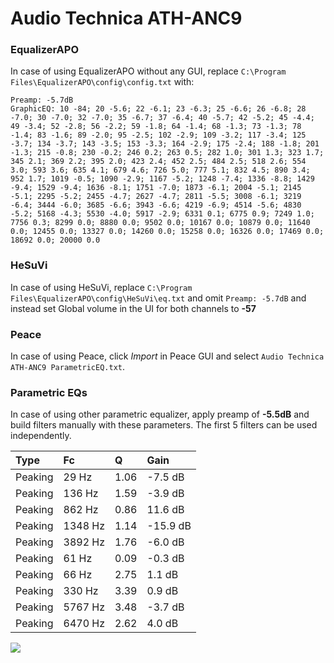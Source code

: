 # Audio Technica ATH-ANC9

### EqualizerAPO
In case of using EqualizerAPO without any GUI, replace `C:\Program Files\EqualizerAPO\config\config.txt`
with:
```
Preamp: -5.7dB
GraphicEQ: 10 -84; 20 -5.6; 22 -6.1; 23 -6.3; 25 -6.6; 26 -6.8; 28 -7.0; 30 -7.0; 32 -7.0; 35 -6.7; 37 -6.4; 40 -5.7; 42 -5.2; 45 -4.4; 49 -3.4; 52 -2.8; 56 -2.2; 59 -1.8; 64 -1.4; 68 -1.3; 73 -1.3; 78 -1.4; 83 -1.6; 89 -2.0; 95 -2.5; 102 -2.9; 109 -3.2; 117 -3.4; 125 -3.7; 134 -3.7; 143 -3.5; 153 -3.3; 164 -2.9; 175 -2.4; 188 -1.8; 201 -1.3; 215 -0.8; 230 -0.2; 246 0.2; 263 0.5; 282 1.0; 301 1.3; 323 1.7; 345 2.1; 369 2.2; 395 2.0; 423 2.4; 452 2.5; 484 2.5; 518 2.6; 554 3.0; 593 3.6; 635 4.1; 679 4.6; 726 5.0; 777 5.1; 832 4.5; 890 3.4; 952 1.7; 1019 -0.5; 1090 -2.9; 1167 -5.2; 1248 -7.4; 1336 -8.8; 1429 -9.4; 1529 -9.4; 1636 -8.1; 1751 -7.0; 1873 -6.1; 2004 -5.1; 2145 -5.1; 2295 -5.2; 2455 -4.7; 2627 -4.7; 2811 -5.5; 3008 -6.1; 3219 -6.4; 3444 -6.0; 3685 -6.6; 3943 -6.6; 4219 -6.9; 4514 -5.6; 4830 -5.2; 5168 -4.3; 5530 -4.0; 5917 -2.9; 6331 0.1; 6775 0.9; 7249 1.0; 7756 0.3; 8299 0.0; 8880 0.0; 9502 0.0; 10167 0.0; 10879 0.0; 11640 0.0; 12455 0.0; 13327 0.0; 14260 0.0; 15258 0.0; 16326 0.0; 17469 0.0; 18692 0.0; 20000 0.0
```

### HeSuVi
In case of using HeSuVi, replace `C:\Program Files\EqualizerAPO\config\HeSuVi\eq.txt` and omit `Preamp:
-5.7dB` and instead set Global volume in the UI for both channels to **-57**

### Peace
In case of using Peace, click *Import* in Peace GUI and select `Audio Technica ATH-ANC9 ParametricEQ.txt`.

### Parametric EQs
In case of using other parametric equalizer, apply preamp of **-5.5dB** and build filters manually with
these parameters. The first 5 filters can be used independently.

| Type    | Fc      |    Q | Gain     |
|:--------|:--------|:-----|:---------|
| Peaking | 29 Hz   | 1.06 | -7.5 dB  |
| Peaking | 136 Hz  | 1.59 | -3.9 dB  |
| Peaking | 862 Hz  | 0.86 | 11.6 dB  |
| Peaking | 1348 Hz | 1.14 | -15.9 dB |
| Peaking | 3892 Hz | 1.76 | -6.0 dB  |
| Peaking | 61 Hz   | 0.09 | -0.3 dB  |
| Peaking | 66 Hz   | 2.75 | 1.1 dB   |
| Peaking | 330 Hz  | 3.39 | 0.9 dB   |
| Peaking | 5767 Hz | 3.48 | -3.7 dB  |
| Peaking | 6470 Hz | 2.62 | 4.0 dB   |

![](https://raw.githubusercontent.com/jaakkopasanen/AutoEq/master/results/innerfidelity/sbaf-serious/Audio%20Technica%20ATH-ANC9/Audio%20Technica%20ATH-ANC9.png)